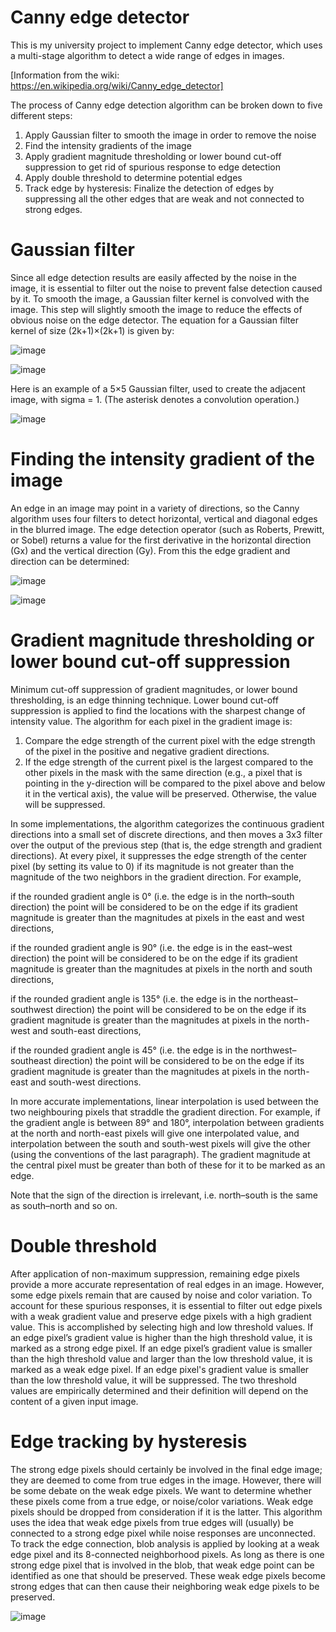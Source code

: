 # Canny edge detector
This is my university project to implement Canny edge detector, which uses a multi-stage algorithm to detect a wide range of edges in images.

[Information from the wiki: https://en.wikipedia.org/wiki/Canny_edge_detector]

The process of Canny edge detection algorithm can be broken down to five different steps:
  1. Apply Gaussian filter to smooth the image in order to remove the noise
  2. Find the intensity gradients of the image
  3. Apply gradient magnitude thresholding or lower bound cut-off suppression to get rid of spurious response to edge detection
  4. Apply double threshold to determine potential edges
  5. Track edge by hysteresis: Finalize the detection of edges by suppressing all the other edges that are weak and not connected to strong edges.

# Gaussian filter
Since all edge detection results are easily affected by the noise in the image, it is essential to filter out the noise to prevent false detection caused by it. To smooth the image, a Gaussian filter kernel is convolved with the image. This step will slightly smooth the image to reduce the effects of obvious noise on the edge detector. The equation for a Gaussian filter kernel of size (2k+1)×(2k+1) is given by:

![image](https://github.com/LineGM/canny_edge_detector/assets/28562738/29a306ba-e1a2-4d54-9047-bbcc1494750b)


![image](https://github.com/LineGM/canny_edge_detector/assets/28562738/24a21915-7e47-4418-adaf-3c296da00278)

Here is an example of a 5×5 Gaussian filter, used to create the adjacent image, with sigma  = 1. (The asterisk denotes a convolution operation.)

![image](https://github.com/LineGM/canny_edge_detector/assets/28562738/63d47556-5124-41dc-bb69-57e8f12b7457)

# Finding the intensity gradient of the image
An edge in an image may point in a variety of directions, so the Canny algorithm uses four filters to detect horizontal, vertical and diagonal edges in the blurred image. The edge detection operator (such as Roberts, Prewitt, or Sobel) returns a value for the first derivative in the horizontal direction (Gx) and the vertical direction (Gy). From this the edge gradient and direction can be determined:

![image](https://github.com/LineGM/canny_edge_detector/assets/28562738/9cb980df-36c5-4ec8-bfab-90f6ca0c843f)

![image](https://github.com/LineGM/canny_edge_detector/assets/28562738/0419bd74-0499-401b-b021-5c28e8caed74)

# Gradient magnitude thresholding or lower bound cut-off suppression
Minimum cut-off suppression of gradient magnitudes, or lower bound thresholding, is an edge thinning technique. Lower bound cut-off suppression is applied to find the locations with the sharpest change of intensity value. The algorithm for each pixel in the gradient image is:
  1. Compare the edge strength of the current pixel with the edge strength of the pixel in the positive and negative gradient directions.
  2. If the edge strength of the current pixel is the largest compared to the other pixels in the mask with the same direction (e.g., a pixel that is pointing in the y-direction will be compared to the pixel above and          below it in the vertical axis), the value will be preserved. Otherwise, the value will be suppressed.

In some implementations, the algorithm categorizes the continuous gradient directions into a small set of discrete directions, and then moves a 3x3 filter over the output of the previous step (that is, the edge strength and gradient directions). At every pixel, it suppresses the edge strength of the center pixel (by setting its value to 0) if its magnitude is not greater than the magnitude of the two neighbors in the gradient direction. For example,

  if the rounded gradient angle is 0° (i.e. the edge is in the north–south direction) the point will be considered to be on the edge if its gradient magnitude is greater than the magnitudes at pixels in the east and west    directions,

  if the rounded gradient angle is 90° (i.e. the edge is in the east–west direction) the point will be considered to be on the edge if its gradient magnitude is greater than the magnitudes at pixels in the north and south   directions,

  if the rounded gradient angle is 135° (i.e. the edge is in the northeast–southwest direction) the point will be considered to be on the edge if its gradient magnitude is greater than the magnitudes at pixels in the        north-west and south-east directions,

  if the rounded gradient angle is 45° (i.e. the edge is in the northwest–southeast direction) the point will be considered to be on the edge if its gradient magnitude is greater than the magnitudes at pixels in the         north-east and south-west directions.

In more accurate implementations, linear interpolation is used between the two neighbouring pixels that straddle the gradient direction. For example, if the gradient angle is between 89° and 180°, interpolation between gradients at the north and north-east pixels will give one interpolated value, and interpolation between the south and south-west pixels will give the other (using the conventions of the last paragraph). The gradient magnitude at the central pixel must be greater than both of these for it to be marked as an edge.

Note that the sign of the direction is irrelevant, i.e. north–south is the same as south–north and so on.

# Double threshold
After application of non-maximum suppression, remaining edge pixels provide a more accurate representation of real edges in an image. However, some edge pixels remain that are caused by noise and color variation. To account for these spurious responses, it is essential to filter out edge pixels with a weak gradient value and preserve edge pixels with a high gradient value. This is accomplished by selecting high and low threshold values. If an edge pixel’s gradient value is higher than the high threshold value, it is marked as a strong edge pixel. If an edge pixel’s gradient value is smaller than the high threshold value and larger than the low threshold value, it is marked as a weak edge pixel. If an edge pixel's gradient value is smaller than the low threshold value, it will be suppressed. The two threshold values are empirically determined and their definition will depend on the content of a given input image.

# Edge tracking by hysteresis
The strong edge pixels should certainly be involved in the final edge image; they are deemed to come from true edges in the image. However, there will be some debate on the weak edge pixels. We want to determine whether these pixels come from a true edge, or noise/color variations. Weak edge pixels should be dropped from consideration if it is the latter. This algorithm uses the idea that weak edge pixels from true edges will (usually) be connected to a strong edge pixel while noise responses are unconnected. To track the edge connection, blob analysis is applied by looking at a weak edge pixel and its 8-connected neighborhood pixels. As long as there is one strong edge pixel that is involved in the blob, that weak edge point can be identified as one that should be preserved. These weak edge pixels become strong edges that can then cause their neighboring weak edge pixels to be preserved.

![image](https://github.com/LineGM/canny_edge_detector/assets/28562738/2384597c-fbb4-4258-bef8-450070a6c246)

